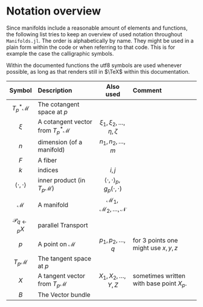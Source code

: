 # Notation overview

Since manifolds include a reasonable amount of elements and functions, the following list tries to keep an overview of used notation throughout `Manifolds.jl`.
The order is alphabetically by name.
They might be used in a plain form within the code or when referring to that code.
This is for example the case the calligraphic symbols.

Within the documented functions the utf8 symbols are used whenever possible,
as long as that renders still in $\TeX$ within this documentation.

| Symbol | Description | Also used | Comment |
|:--:|:-------------- |:--:|:--- |
| $T^*_p \mathcal M$ | The cotangent space at $p$ | | |
| $\xi$ | A cotangent vector from $T^*_p \mathcal M$ | $\xi_1, \xi_2,\ldots,\eta,\zeta$ | |
| $n$ | dimension (of a manifold) | $n_1,n_2,\ldots,m$| |
| $F$ | A fiber | | |
| $k$ | indices | $i,j$ | |
| $\langle\cdot,\cdot\rangle$ | inner product (in $T_p \mathcal M$) | $\langle\cdot,\cdot\rangle_p, g_p(\cdot,\cdot)$ |
| $\mathcal M$ | A manifold | $\mathcal M_1, \mathcal M_2,\ldots,\mathcal N$ | |
| $\mathcal P_{q\gets p}X$ | parallel Transport |
| $p$ | A point on $\mathcal M$ | $p_1, p_2, \ldots,q$ | for 3 points one might use $x,y,z$ |
| $T_p \mathcal M$ | The tangent space at $p$ | | |
| $X$ | A tangent vector from $T_p \mathcal M$ | $X_1,X_2,\ldots,Y,Z$ | sometimes written with base point $X_p$. |
| $B$ | The Vector bundle | |
